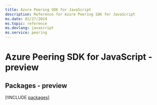 ```yaml
---
title: Azure Peering SDK for JavaScript
description: Reference for Azure Peering SDK for JavaScript
ms.date: 02/27/2024
ms.topic: reference
ms.devlang: javascript
ms.service: peering
---
```

# Azure Peering SDK for JavaScript - preview
## Packages - preview
[!INCLUDE [packages](peering-index.md)]